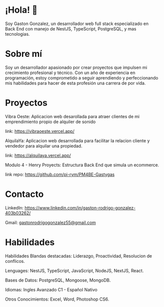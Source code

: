 # ¡Hola! 👋
Soy Gaston Gonzalez, un desarrollador web full stack especializado en Back End con manejo de NestJS, TypeScript, PostgreSQL, y mas tecnologias.

# Sobre mí
Soy un desarrollador apasionado por crear proyectos que impulsen mi crecimiento profesional y técnico. Con un año de experiencia en programación, estoy comprometido a seguir aprendiendo y perfeccionando mis habilidades para hacer de esta profesión una carrera de por vida.

# Proyectos
 Vibra Oeste: Aplicacion web desarollada para atraer clientes de mi emprendimiento propio de alquiler de sonido

 link: https://vibraoeste.vercel.app/

 AlquilaYa: Aplicacion web desarrollada para facilitar la relacion cliente y vendedor para alquilar una propiedad.
 
  link: https://alquilaya.vercel.app/

  Modulo 4 - Henry Proyects: Estructura Back End que simula un ecommerce.
  
  link repo: https://github.com/pi-rym/PM4BE-Gastygas 

# Contacto
LinkedIn: https://www.linkedin.com/in/gaston-rodrigo-gonzalez-403b03262/

Gmail: gastonrodrigogonzalez55@gmail.com

# Habilidades

  Habilidades Blandas destacadas: Liderazgo, Proactividad, Resolucion de conflicos.
  
  Lenguages: NestJS, TypeScript, JavaScript, NodeJS, NextJS, React.
  
  Bases de Datos: PostgreSQL, Mongoose, MongoDB.
  
  Idiomas: Ingles Avanzado C1 - Español Nativo
  
  Otros Conocimientos: Excel, Word, Photoshop CS6.





